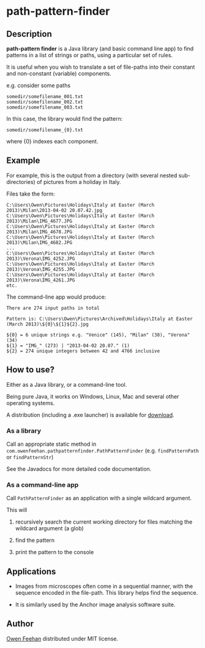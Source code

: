 # path-pattern-finder



## Description



**path-pattern finder** is a Java library (and basic command line app) to find patterns in a list of strings or paths, using a particular set of rules.



It is useful when you wish to translate a set of file-paths into their constant and non-constant (variable) components.



e.g. consider some paths

```
somedir/somefilename_001.txt
somedir/somefilename_002.txt
somedir/somefilename_003.txt
```



In this case, the library would find the pattern:

```
somedir/somefilename_{0}.txt
```

where {0} indexes each component.



## Example

For example, this is the output from a directory (with several nested sub-directories) of pictures from a holiday in Italy.



Files take the form:

```
C:\Users\Owen\Pictures\Holidays\Italy at Easter (March 2013)\Milan\2013-04-02 20.07.42.jpg
C:\Users\Owen\Pictures\Holidays\Italy at Easter (March 2013)\Milan\IMG_4677.JPG
C:\Users\Owen\Pictures\Holidays\Italy at Easter (March 2013)\Milan\IMG_4678.JPG
C:\Users\Owen\Pictures\Holidays\Italy at Easter (March 2013)\Milan\IMG_4682.JPG
...
C:\Users\Owen\Pictures\Holidays\Italy at Easter (March 2013)\Verona\IMG_4252.JPG
C:\Users\Owen\Pictures\Holidays\Italy at Easter (March 2013)\Verona\IMG_4255.JPG
C:\Users\Owen\Pictures\Holidays\Italy at Easter (March 2013)\Verona\IMG_4261.JPG
etc.
```



The command-line app would produce:

```
There are 274 input paths in total

Pattern is: C:\Users\Owen\Pictures\Archived\Holidays\Italy at Easter (March 2013)\${0}\${1}${2}.jpg

${0} = 6 unique strings e.g. "Venice" (145), "Milan" (38), "Verona" (34)
${1} = "IMG_" (273) | "2013-04-02 20.07." (1)
${2} = 274 unique integers between 42 and 4766 inclusive
```



## How to use?

Either as a Java library, or a command-line tool.

Being pure Java, it works on Windows, Linux, Mac and several other operating systems.

A distribution (including a .exe launcher) is available for [download](https://bitbucket.org/path-pattern-finder/path-pattern-finder/downloads/).

### As a library



Call an appropriate static method in ```com.owenfeehan.pathpatternfinder.PathPatternFinder```  (e.g. ```findPatternPath``` or ```findPatternStr```)



See the Javadocs for more detailed code documentation.



### As a command-line app



Call ```PathPatternFinder``` as an application with a single wildcard argument.



This will

1. recursively search the current working directory for files matching the wildcard argument (a glob)

2. find the pattern

3. print the pattern to the console



## Applications


* Images from microscopes often come in a sequential manner, with the sequence encoded in the file-path. This library helps find the sequence. 

* It is similarly used by the Anchor image analysis software suite.



## Author



[Owen Feehan](http://www.owenfeehan.com) distributed under MIT license.
